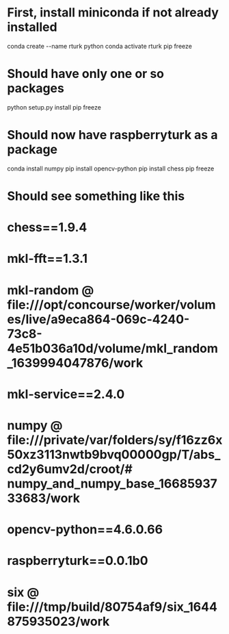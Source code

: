 # First, install miniconda if not already installed
conda create --name rturk python
conda activate rturk
pip freeze
# Should have only one or so packages
python setup.py install
pip freeze
# Should now have raspberryturk as a package
conda install numpy
pip install opencv-python
pip install chess
pip freeze
# Should see something like this
# chess==1.9.4
# mkl-fft==1.3.1
# mkl-random @ file:///opt/concourse/worker/volumes/live/a9eca864-069c-4240-73c8-4e51b036a10d/volume/mkl_random_1639994047876/work
# mkl-service==2.4.0
# numpy @ file:///private/var/folders/sy/f16zz6x50xz3113nwtb9bvq00000gp/T/abs_cd2y6umv2d/croot/# numpy_and_numpy_base_1668593733683/work
# opencv-python==4.6.0.66
# raspberryturk==0.0.1b0
# six @ file:///tmp/build/80754af9/six_1644875935023/work
